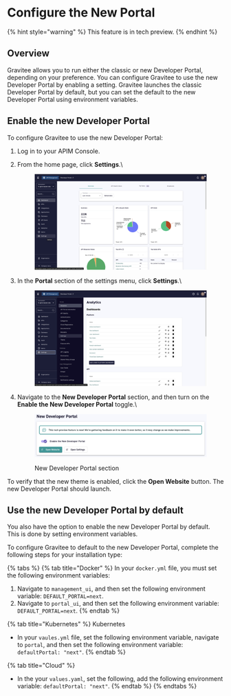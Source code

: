 # Configure the New Portal

{% hint style="warning" %}
This feature is in tech preview.&#x20;
{% endhint %}

## Overview

Gravitee allows you to run either the classic or new Developer Portal, depending on your preference. You can configure Gravitee to use the new Developer Portal by enabling a setting. Gravitee launches the classic Developer Portal by default, but you can set the default to the new Developer Portal using environment variables.&#x20;

## Enable the new Developer Portal

To configure Gravitee to use the new Developer Portal:

1. Log in to your APIM Console.
2.  From the home page, click **Settings**.\


    <figure><img src="../../.gitbook/assets/image (268).png" alt=""><figcaption></figcaption></figure>
3.  In the **Portal** section of the settings menu, click **Settings**.\


    <figure><img src="../../.gitbook/assets/image (269).png" alt=""><figcaption></figcaption></figure>
4.  Navigate to the **New Developer Portal** section, and then turn on the **Enable the New Developer Portal** toggle.\


    <figure><img src="../../.gitbook/assets/image (270).png" alt=""><figcaption><p>New Developer Portal section</p></figcaption></figure>

To verify that the new theme is enabled, click the **Open Website** button. The new Developer Portal should launch.&#x20;

## Use the new Developer Portal by default

You also have the option to enable the new Developer Portal by default. This is done by setting environment variables.

To configure Gravitee to default to the new Developer Portal, complete the following steps for your installation type:

{% tabs %}
{% tab title="Docker" %}
In your `docker.yml` file, you must set the following environment variables:

1. Navigate to `management_ui`, and then set the following environment variable: `DEFAULT_PORTAL=next`.&#x20;
2. Navigate to `portal_ui`, and then set the following environment variable: `DEFAULT_PORTAL=next`.
{% endtab %}

{% tab title="Kubernetes" %}
Kubernetes&#x20;

* In your `vaules.yml` file, set the following environment variable, navigate to `portal`, and then set the following environment variable: `defaultPortal: "next"`.
{% endtab %}

{% tab title="Cloud" %}
* In the your `values.yaml`, set the following, add the following environment variable: `defaultPortal: "next"`.
{% endtab %}
{% endtabs %}
